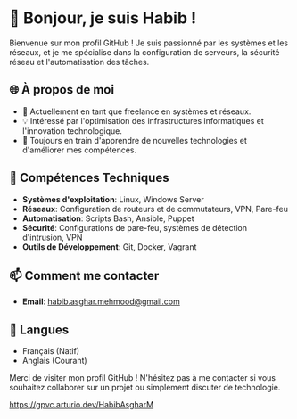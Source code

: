 # 👋 Bonjour, je suis Habib !

Bienvenue sur mon profil GitHub ! Je suis passionné par les systèmes et les réseaux, et je me spécialise dans la configuration de serveurs, la sécurité réseau et l'automatisation des tâches. 

## 🌐 À propos de moi

- 💼 Actuellement en tant que freelance en systèmes et réseaux.
- 💡 Intéressé par l'optimisation des infrastructures informatiques et l'innovation technologique.
- 🌱 Toujours en train d'apprendre de nouvelles technologies et d'améliorer mes compétences.

## 🚀 Compétences Techniques

- **Systèmes d'exploitation**: Linux, Windows Server
- **Réseaux**: Configuration de routeurs et de commutateurs, VPN, Pare-feu
- **Automatisation**: Scripts Bash, Ansible, Puppet
- **Sécurité**: Configurations de pare-feu, systèmes de détection d'intrusion, VPN
- **Outils de Développement**: Git, Docker, Vagrant

## 📫 Comment me contacter

- **Email**: habib.asghar.mehmood@gmail.com

## 💬 Langues

- Français (Natif)
- Anglais (Courant)

Merci de visiter mon profil GitHub ! N'hésitez pas à me contacter si vous souhaitez collaborer sur un projet ou simplement discuter de technologie.

https://gpvc.arturio.dev/HabibAsgharM
